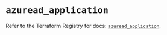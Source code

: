# `azuread_application`

Refer to the Terraform Registry for docs: [`azuread_application`](https://registry.terraform.io/providers/hashicorp/azuread/3.1.0/docs/resources/application).
